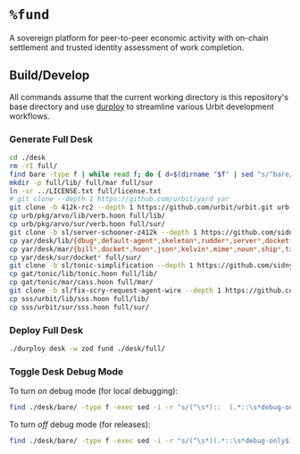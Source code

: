 # `%fund` #

A sovereign platform for peer-to-peer economic activity with on-chain
settlement and trusted identity assessment of work completion.

## Build/Develop ##

All commands assume that the current working directory is this repository's
base directory and use [durploy] to streamline various Urbit development
workflows.

### Generate Full Desk ###

```bash
cd ./desk
rm -rI full/
find bare -type f | while read f; do { d=$(dirname "$f" | sed "s/^bare/full/"); mkdir -p "$d"; ln -sr -t "$d" "$f"; }; done
mkdir -p full/lib/ full/mar full/sur
ln -sr ../LICENSE.txt full/license.txt
# git clone --depth 1 https://github.com/urbit/yard yar
git clone -b 412k-rc2 --depth 1 https://github.com/urbit/urbit.git urb
cp urb/pkg/arvo/lib/verb.hoon full/lib/
cp urb/pkg/arvo/sur/verb.hoon full/sur/
git clone -b sl/server-schooner-z412k --depth 1 https://github.com/sidnym-ladrut/yard.git yar
cp yar/desk/lib/{dbug*,default-agent*,skeleton*,rudder*,server*,docket*,mip*} full/lib/
cp yar/desk/mar/{bill*,docket*,hoon*,json*,kelvin*,mime*,noun*,ship*,txt*} full/mar/
cp yar/desk/sur/docket* full/sur/
git clone -b sl/tonic-simplification --depth 1 https://github.com/sidnym-ladrut/gin-tonic.git gat
cp gat/tonic/lib/tonic.hoon full/lib/
cp gat/tonic/mar/cass.hoon full/mar/
git clone -b sl/fix-scry-request-agent-wire --depth 1 https://github.com/sidnym-ladrut/sss.git sss
cp sss/urbit/lib/sss.hoon full/lib/
cp sss/urbit/sur/sss.hoon full/sur/
```

### Deploy Full Desk ###

```bash
./durploy desk -w zod fund ./desk/full/
```

### Toggle Desk Debug Mode ###

To turn *on* debug mode (for local debugging):

```bash
find ./desk/bare/ -type f -exec sed -i -r "s/(^\s*)::  (.*::\s*debug-only$)/\1\2/" {} \;
```

To turn *off* debug mode (for releases):

```bash
find ./desk/bare/ -type f -exec sed -i -r "s/(^\s*)(.*::\s*debug-only$)/\1::  \2/" {} \;
```


[urbit]: https://urbit.org
[durploy]: https://github.com/sidnym-ladrut/durploy

[fakezod]: https://developers.urbit.org/guides/core/environment#development-ships
[react]: https://reactjs.org/
[tailwind css]: https://tailwindcss.com/
[vite]: https://vitejs.dev/
